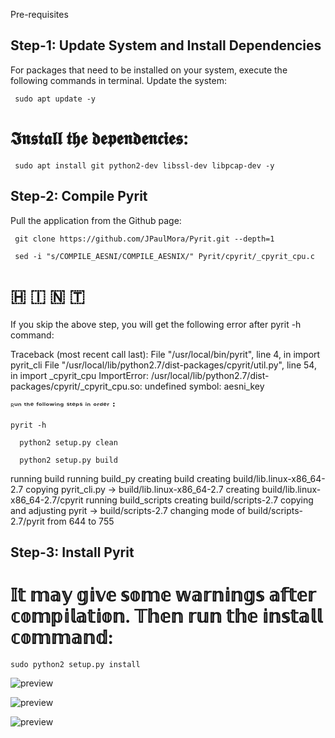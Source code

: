 Pre-requisites
## Step-1: Update System and Install Dependencies

For packages that need to be installed on your system, execute the following commands in terminal.
Update the system:

```  sudo apt update -y   ```

# 𝕴𝖓𝖘𝖙𝖆𝖑𝖑 𝖙𝖍𝖊 𝖉𝖊𝖕𝖊𝖓𝖉𝖊𝖓𝖈𝖎𝖊𝖘:

```  sudo apt install git python2-dev libssl-dev libpcap-dev -y   ```

 
## Step-2: Compile Pyrit
Pull the application from the Github page:

```  git clone https://github.com/JPaulMora/Pyrit.git --depth=1   ```

```  sed -i "s/COMPILE_AESNI/COMPILE_AESNIX/" Pyrit/cpyrit/_cpyrit_cpu.c    ```

#   🇭​​​​​ 🇮​​​​​ 🇳​​​​​ 🇹​​​​​
If you skip the above step, you will get the following error after pyrit -h command:

Traceback (most recent call last):
  File "/usr/local/bin/pyrit", line 4, in <module>
    import pyrit_cli
  File "/usr/local/lib/python2.7/dist-packages/cpyrit/util.py", line 54, in <module>
    import _cpyrit_cpu
ImportError: /usr/local/lib/python2.7/dist-packages/cpyrit/_cpyrit_cpu.so: undefined symbol: aesni_key

ᴿᵘⁿ ᵗʰᵉ ᶠᵒˡˡᵒʷⁱⁿᵍ ˢᵗᵉᵖˢ ⁱⁿ ᵒʳᵈᵉʳ⠘

``` pyrit -h ``` 

```   python2 setup.py clean   ```

 ```   python2 setup.py build   ``` 

running build
running build_py
creating build
creating build/lib.linux-x86_64-2.7
copying pyrit_cli.py -> build/lib.linux-x86_64-2.7
creating build/lib.linux-x86_64-2.7/cpyrit 
running build_scripts
creating build/scripts-2.7
copying and adjusting pyrit -> build/scripts-2.7
changing mode of build/scripts-2.7/pyrit from 644 to 755  

## Step-3: Install Pyrit

 # 𝕀𝕥 𝕞𝕒𝕪 𝕘𝕚𝕧𝕖 𝕤𝕠𝕞𝕖 𝕨𝕒𝕣𝕟𝕚𝕟𝕘𝕤 𝕒𝕗𝕥𝕖𝕣 𝕔𝕠𝕞𝕡𝕚𝕝𝕒𝕥𝕚𝕠𝕟. 𝕋𝕙𝕖𝕟 𝕣𝕦𝕟 𝕥𝕙𝕖 𝕚𝕟𝕤𝕥𝕒𝕝𝕝 𝕔𝕠𝕞𝕞𝕒𝕟𝕕:
```sudo python2 setup.py install```

![preview](img/pyrit1.png)


![preview](img/pyrit2.png)


![preview](img/pyrit3.png)
